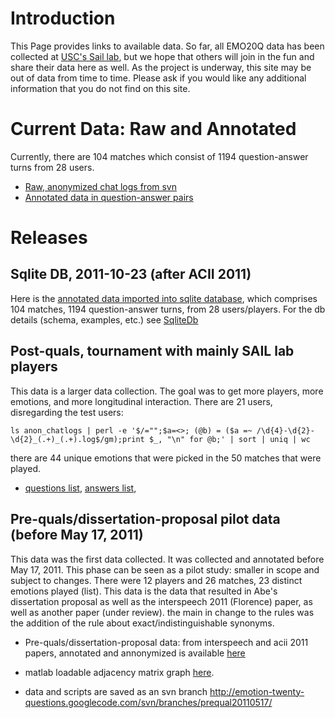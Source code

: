 # Introduction #

This Page provides links to available data.  So far, all EMO20Q data has been collected at [USC's Sail lab](http://sail.usc.edu), but we hope that others will join in the fun and share their data here as well.  As the project is underway, this site may be out of data from time to time. Please ask if you would like any additional information that you do not find on this site.


# Current Data: Raw and Annotated #

Currently, there are 104 matches which consist  of 1194 question-answer turns from 28 users.

  * [Raw, anonymized chat logs from svn](https://code.google.com/p/emotion-twenty-questions/source/browse/trunk#trunk%2Fanon_chatlogs)
  * [Annotated data in question-answer pairs](https://code.google.com/p/emotion-twenty-questions/source/browse/trunk#trunk%2Fannotate%2Femo20q.txt)


# Releases #

## Sqlite DB, 2011-10-23 (after ACII 2011) ##

Here is the [annotated data imported into sqlite database](https://emotion-twenty-questions.googlecode.com/svn/trunk/db/emo20q.db), which comprises 104 matches, 1194 question-answer turns, from 28 users/players.  For the db details (schema, examples, etc.) see [SqliteDb](SqliteDb.md)

## Post-quals, tournament with mainly SAIL lab players ##

This data is a larger data collection.  The goal was to get more players, more emotions, and more longitudinal interaction.  There are 21 users, disregarding the test users:

` ls anon_chatlogs | perl -e '$/="";$a=<>; (@b) = ($a =~ /\d{4}-\d{2}-\d{2}_(.+)_(.+).log$/gm);print $_, "\n" for @b;' | sort | uniq | wc `

there are 44 unique emotions that were picked in the 50 matches that were played.

  * [questions list](https://code.google.com/p/emotion-twenty-questions/source/browse/wiki/questionsWithCounts.tmp), [answers list](https://code.google.com/p/emotion-twenty-questions/source/browse/wiki/answersWithCounts.tmp),

## Pre-quals/dissertation-proposal pilot data (before May 17, 2011) ##

This data was the first data collected.  It was collected and annotated before May 17, 2011.  This phase can be seen as a pilot study: smaller in scope and subject to changes.  There were 12 players and 26 matches, 23 distinct emotions played (list).  This data is the data that resulted in Abe's dissertation proposal as well as the interspeech 2011 (Florence) paper, as well as another paper (under review).  the main in change to the rules was the addition of the rule about exact/indistinguishable synonyms.

  * Pre-quals/dissertation-proposal data: from interspeech and acii 2011 papers, annotated and annonymized is available [here](http://code.google.com/p/emotion-twenty-questions/downloads/detail?name=annotatedAnonimizedQAPairs_prequal20110306.txt)

  * matlab loadable adjacency matrix graph [here](http://emotion-twenty-questions.googlecode.com/svn/branches/prequal20110517/lists/features.txt).

  * data and scripts are saved as an svn branch http://emotion-twenty-questions.googlecode.com/svn/branches/prequal20110517/